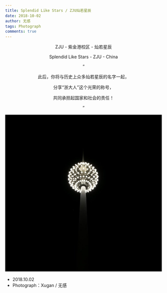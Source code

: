 ```yaml
---
title: Splendid Like Stars / ZJU灿若星辰
date: 2018-10-02
author: 无感
tags: Photograph
comments: true
---
```


<p style="text-align:center;">ZJU - 紫金港校区 - 灿若星辰 </p>

<p style="text-align:center;">Splendid Like Stars - ZJU - China </p>

<p style="text-align:center;">“ </p>

<p style="text-align:center;">此后，你将与历史上众多灿若星辰的名字一起， </p>

<p style="text-align:center;">分享“浙大人”这个光荣的称号， </p>

<p style="text-align:center;">共同承担起国家和社会的责任！ </p>

<p style="text-align:center;">”</p>


<center><img src="/images/20181002ZJUStar/20181002ZJUStar_0.jpg"></img></center>


<!--more-->


- 2018.10.02
- Photograph：Xugan / 无感